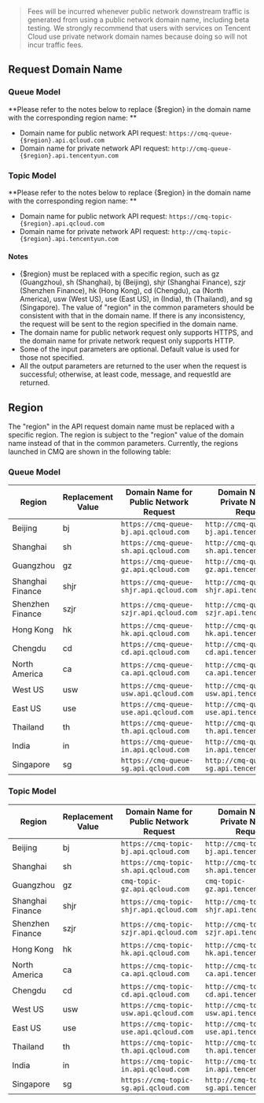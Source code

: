 > Fees will be incurred whenever public network downstream traffic is generated from using a public network domain name, including beta testing. We strongly recommend that users with services on Tencent Cloud use private network domain names because doing so will not incur traffic fees.

## Request Domain Name
### Queue Model
**Please refer to the notes below to replace {$region} in the domain name with the corresponding region name: **
- Domain name for public network API request: `https://cmq-queue-{$region}.api.qcloud.com`
- Domain name for private network API request: `http://cmq-queue-{$region}.api.tencentyun.com`

### Topic Model
**Please refer to the notes below to replace {$region} in the domain name with the corresponding region name: **
- Domain name for public network API request: `https://cmq-topic-{$region}.api.qcloud.com`
- Domain name for private network API request: `http://cmq-topic-{$region}.api.tencentyun.com`

#### Notes
- {$region} must be replaced with a specific region, such as gz (Guangzhou), sh (Shanghai), bj (Beijing), shjr (Shanghai Finance), szjr (Shenzhen Finance), hk (Hong Kong), cd (Chengdu), ca (North America), usw (West US), use (East US), in (India), th (Thailand), and sg (Singapore). The value of "region" in the common parameters should be consistent with that in the domain name. If there is any inconsistency, the request will be sent to the region specified in the domain name.
- The domain name for public network request only supports HTTPS, and the domain name for private network request only supports HTTP.
- Some of the input parameters are optional. Default value is used for those not specified.
- All the output parameters are returned to the user when the request is successful; otherwise, at least code, message, and requestId are returned.



## Region
The "region" in the API request domain name must be replaced with a specific region. The region is subject to the "region" value of the domain name instead of that in the common parameters. Currently, the regions launched in CMQ are shown in the following table:
### Queue Model

| Region | Replacement Value | Domain Name for Public Network Request | Domain Name for Private Network Request |
|---------|---------|---------|---------|
| Beijing | bj | `https://cmq-queue-bj.api.qcloud.com`|`http://cmq-queue-bj.api.tencentyun.com` |
| Shanghai | sh | `https://cmq-queue-sh.api.qcloud.com`|`http://cmq-queue-sh.api.tencentyun.com` |
| Guangzhou | gz | `https://cmq-queue-gz.api.qcloud.com`|`http://cmq-queue-gz.api.tencentyun.com` |
| Shanghai Finance | shjr | `https://cmq-queue-shjr.api.qcloud.com`|`http://cmq-queue-shjr.api.tencentyun.com` |
| Shenzhen Finance | szjr | `https://cmq-queue-szjr.api.qcloud.com`|`http://cmq-queue-szjr.api.tencentyun.com` |
| Hong Kong | hk | `https://cmq-queue-hk.api.qcloud.com`|`http://cmq-queue-hk.api.tencentyun.com` |
| Chengdu | cd | `https://cmq-queue-cd.api.qcloud.com`|`http://cmq-queue-cd.api.tencentyun.com` |
| North America | ca | `https://cmq-queue-ca.api.qcloud.com`|`http://cmq-queue-ca.api.tencentyun.com` |
| West US | usw | `https://cmq-queue-usw.api.qcloud.com`|`http://cmq-queue-usw.api.tencentyun.com` |
| East US | use | `https://cmq-queue-use.api.qcloud.com`|`http://cmq-queue-use.api.tencentyun.com` |
| Thailand | th | `https://cmq-queue-th.api.qcloud.com`|`http://cmq-queue-th.api.tencentyun.com` |
| India | in | `https://cmq-queue-in.api.qcloud.com`|`http://cmq-queue-in.api.tencentyun.com` |
| Singapore | sg | `https://cmq-queue-sg.api.qcloud.com`|`http://cmq-queue-sg.api.tencentyun.com` |


### Topic Model 

| Region | Replacement Value | Domain Name for Public Network Request | Domain Name for Private Network Request |
|---------|---------|---------|---------|
| Beijing | bj | `https://cmq-topic-bj.api.qcloud.com`|`http://cmq-topic-bj.api.tencentyun.com` |
| Shanghai | sh | `https://cmq-topic-sh.api.qcloud.com`|`http://cmq-topic-sh.api.tencentyun.com` |
| Guangzhou | gz | `cmq-topic-gz.api.qcloud.com` | `cmq-topic-gz.api.tencentyun.com` |
| Shanghai Finance | shjr | `https://cmq-topic-shjr.api.qcloud.com`|`http://cmq-topic-shjr.api.tencentyun.com` |
| Shenzhen Finance | szjr | `https://cmq-topic-szjr.api.qcloud.com`|`http://cmq-topic-szjr.api.tencentyun.com` |
| Hong Kong | hk | `https://cmq-topic-hk.api.qcloud.com`|`http://cmq-topic-hk.api.tencentyun.com` |
| North America | ca | `https://cmq-topic-ca.api.qcloud.com`|`http://cmq-topic-ca.api.tencentyun.com` |
| Chengdu  |cd | `https://cmq-topic-cd.api.qcloud.com`|`http://cmq-topic-cd.api.tencentyun.com` |
| West US | usw | `https://cmq-topic-usw.api.qcloud.com`|`http://cmq-topic-usw.api.tencentyun.com` |
| East US | use | `https://cmq-topic-use.api.qcloud.com`|`http://cmq-topic-use.api.tencentyun.com` |
| Thailand | th | `https://cmq-topic-th.api.qcloud.com`|`http://cmq-topic-th.api.tencentyun.com` |
| India | in | `https://cmq-topic-in.api.qcloud.com`|`http://cmq-topic-in.api.tencentyun.com` |
| Singapore | sg | `https://cmq-topic-sg.api.qcloud.com`|`http://cmq-topic-sg.api.tencentyun.com` |

